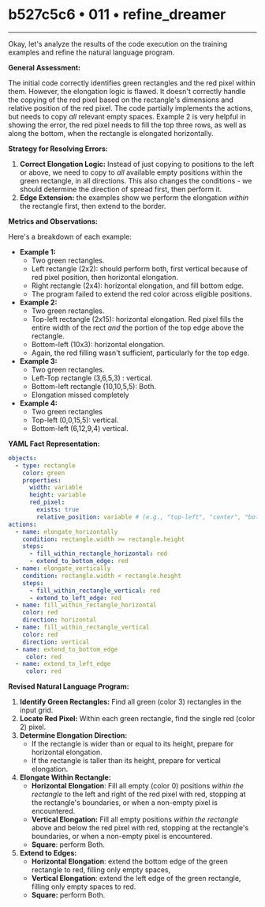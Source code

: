 # b527c5c6 • 011 • refine_dreamer

---
Okay, let's analyze the results of the code execution on the training examples and refine the natural language program.

**General Assessment:**

The initial code correctly identifies green rectangles and the red pixel within them. However, the elongation logic is flawed. It doesn't correctly handle the copying of the red pixel based on the rectangle's dimensions and relative position of the red pixel. The code partially implements the actions, but needs to copy *all* relevant empty spaces. Example 2 is very helpful in showing the error, the red pixel needs to fill the top three rows, as well as along the bottom, when the rectangle is elongated horizontally.

**Strategy for Resolving Errors:**

1.  **Correct Elongation Logic:** Instead of just copying to positions to the left or above, we need to copy to *all* available empty positions within the green rectangle, in all directions. This also changes the conditions - we should determine the direction of spread first, then perform it.
2. **Edge Extension:** the examples show we perform the elongation *within* the rectangle first, then extend to the border.

**Metrics and Observations:**

Here's a breakdown of each example:

*   **Example 1:**
    *   Two green rectangles.
    *   Left rectangle (2x2): should perform both, first vertical because of red pixel position, then horizontal elongation.
    *   Right rectangle (2x4): horizontal elongation, and fill bottom edge.
    *   The program failed to extend the red color across eligible positions.
*   **Example 2:**
    *   Two green rectangles.
    *   Top-left rectangle (2x15): horizontal elongation. Red pixel fills the entire width of the rect *and* the portion of the top edge above the rectangle.
    *   Bottom-left (10x3): horizontal elongation.
    *   Again, the red filling wasn't sufficient, particularly for the top edge.
* **Example 3:**
    *   Two green rectangles.
    *   Left-Top rectangle (3,6,5,3) : vertical.
    *   Bottom-left rectangle (10,10,5,5): Both.
    * Elongation missed completely
* **Example 4:**
    *   Two green rectangles
    * Top-left (0,0,15,5): vertical.
    *   Bottom-left (6,12,9,4) vertical.

**YAML Fact Representation:**

```yaml
objects:
  - type: rectangle
    color: green
    properties:
      width: variable
      height: variable
      red_pixel:
        exists: true
        relative_position: variable # (e.g., "top-left", "center", "bottom-right")
actions:
  - name: elongate_horizontally
    condition: rectangle.width >= rectangle.height
    steps:
      - fill_within_rectangle_horizontal: red
      - extend_to_bottom_edge: red
  - name: elongate_vertically
    condition: rectangle.width < rectangle.height
    steps:
      - fill_within_rectangle_vertical: red
      - extend_to_left_edge: red
  - name: fill_within_rectangle_horizontal
    color: red
    direction: horizontal
  - name: fill_within_rectangle_vertical
    color: red
    direction: vertical
  - name: extend_to_bottom_edge
     color: red
  - name: extend_to_left_edge
     color: red
```

**Revised Natural Language Program:**

1.  **Identify Green Rectangles:** Find all green (color 3) rectangles in the input grid.
2.  **Locate Red Pixel:** Within each green rectangle, find the single red (color 2) pixel.
3. **Determine Elongation Direction:**
    *   If the rectangle is wider than or equal to its height, prepare for horizontal elongation.
    *   If the rectangle is taller than its height, prepare for vertical elongation.
4.  **Elongate Within Rectangle:**
    *   **Horizontal Elongation**: Fill all empty (color 0) positions *within the rectangle* to the left and right of the red pixel with red, stopping at the rectangle's boundaries, or when a non-empty pixel is encountered.
    *  **Vertical Elongation:** Fill all empty positions *within the rectangle* above and below the red pixel with red, stopping at the rectangle's boundaries, or when a non-empty pixel is encountered.
    * **Square**: perform Both.
5.  **Extend to Edges:**
    * **Horizontal Elongation**: extend the bottom edge of the green rectangle to red, filling only empty spaces,
    *   **Vertical Elongation**: extend the left edge of the green rectangle, filling only empty spaces to red.
    * **Square:** perform Both.

